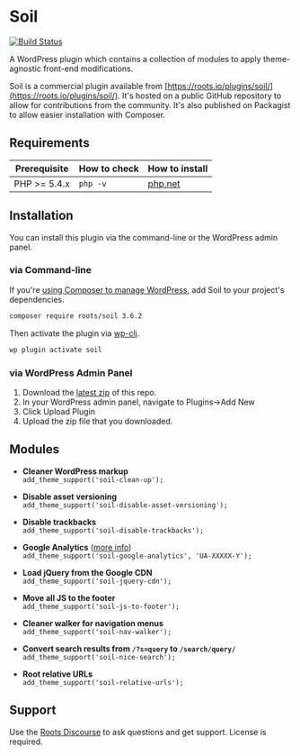 # Soil
[![Build Status](https://travis-ci.org/roots/soil.svg)](https://travis-ci.org/roots/soil)

A WordPress plugin which contains a collection of modules to apply theme-agnostic front-end modifications.

Soil is a commercial plugin available from [https://roots.io/plugins/soil/](https://roots.io/plugins/soil/). It's hosted on a public GitHub repository to allow for contributions from the community. It's also published on Packagist to allow easier installation with Composer.

## Requirements

<table>
  <thead>
    <tr>
      <th>Prerequisite</th>
      <th>How to check</th>
      <th>How to install</th>
    </tr>
  </thead>
  <tbody>
    <tr>
      <td>PHP &gt;= 5.4.x</td>
      <td><code>php -v</code></td>
      <td>
        <a href="http://php.net/manual/en/install.php">php.net</a>
      </td>
    </tr>
  </tbody>
</table>

## Installation

You can install this plugin via the command-line or the WordPress admin panel.

### via Command-line

If you're [using Composer to manage WordPress](https://roots.io/using-composer-with-wordpress/), add Soil to your project's dependencies.

```sh
composer require roots/soil 3.6.2
```

Then activate the plugin via [wp-cli](http://wp-cli.org/commands/plugin/activate/).

```sh
wp plugin activate soil
```

### via WordPress Admin Panel

1. Download the [latest zip](https://github.com/roots/soil/releases/latest) of this repo.
2. In your WordPress admin panel, navigate to Plugins->Add New
3. Click Upload Plugin
4. Upload the zip file that you downloaded.

## Modules

* **Cleaner WordPress markup**<br>
  `add_theme_support('soil-clean-up');`

* **Disable asset versioning**<br>
  `add_theme_support('soil-disable-asset-versioning');`

* **Disable trackbacks**<br>
  `add_theme_support('soil-disable-trackbacks');`

* **Google Analytics** ([more info](https://github.com/roots/soil/wiki/Google-Analytics))<br>
  `add_theme_support('soil-google-analytics', 'UA-XXXXX-Y');`

* **Load jQuery from the Google CDN**<br>
  `add_theme_support('soil-jquery-cdn');`

* **Move all JS to the footer**<br>
  `add_theme_support('soil-js-to-footer');`

* **Cleaner walker for navigation menus**<br>
  `add_theme_support('soil-nav-walker');`

* **Convert search results from `/?s=query` to `/search/query/`**<br>
  `add_theme_support('soil-nice-search');`

* **Root relative URLs**<br>
  `add_theme_support('soil-relative-urls');`

## Support

Use the [Roots Discourse](https://discourse.roots.io/) to ask questions and get support. License is required.
